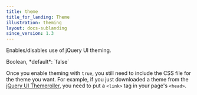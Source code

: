 ```yaml
---
title: theme
title_for_landing: Theme
illustration: theming
layout: docs-sublanding
since_version: 1.3
---
```


Enables/disables use of jQuery UI theming.

<div class='spec' markdown='1'>
Boolean, *default*: `false`
</div>

Once you enable theming with `true`, you still need to include the CSS file for the
theme you want. For example, if you just downloaded a theme from the
[jQuery UI Themeroller](http://jqueryui.com/themeroller/), you need to put a `<link>`
tag in your page's `<head>`.
